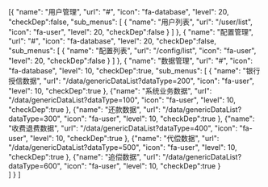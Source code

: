 [{
    "name": "用户管理", 
    "url": "#",
    "icon": "fa-database",
    "level": 20,
    "checkDep":false,
    "sub_menus": [
       {
         "name": "用户列表", 
          "url": "/user/list",
          "icon": "fa-user",
          "level":  20,
          "checkDep":false
          }
       ]
},
{
    "name": "配置管理",
    "url": "#",
    "icon": "fa-database",
    "level": 20,
    "checkDep":false,
    "sub_menus": [
       {
         "name": "配置列表",
          "url": "/config/list",
          "icon": "fa-user",
          "level":  20,
          "checkDep":false
          }
       ]
},
{
    "name": "数据管理", 
    "url": "#",
    "icon": "fa-database",
    "level": 10,
    "checkDep":true,
     "sub_menus": [
           {
             "name": "银行授信数据",
              "url": "/data/genericDataList?dataType=200",
              "icon": "fa-user",
              "level":  10,
              "checkDep":true
              },
             {"name": "系统业务数据",
              "url": "/data/genericDataList?dataType=100",
              "icon": "fa-user",
              "level":  10,
              "checkDep":true
              },
             {"name": "还款数据",
              "url": "/data/genericDataList?dataType=300",
              "icon": "fa-user",
              "level":  10,
              "checkDep":true
              },
             {"name": "收费退费数据",
              "url": "/data/genericDataList?dataType=400",
              "icon": "fa-user",
              "level":  10,
              "checkDep":true
              },
             {"name": "代偿数据",
              "url": "/data/genericDataList?dataType=500",
              "icon": "fa-user",
              "level":  10,
              "checkDep":true
              },
             {"name": "追偿数据",
              "url": "/data/genericDataList?dataType=600",
              "icon": "fa-user",
              "level":  10,
              "checkDep":true
              }                                                                      
           ]
}
]

